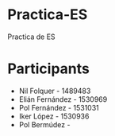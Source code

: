 # Practica-ES
Practica de ES


# Participants

+ Nil Folquer - 1489483
+ Elián Fernández - 1530969
+ Pol Fernández - 1531031
+ Iker López - 1530936
+ Pol Bermúdez -